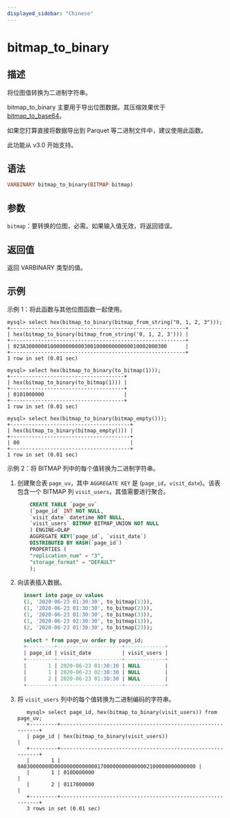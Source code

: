 ```yaml
---
displayed_sidebar: "Chinese"
---
```


# bitmap_to_binary

## 描述

将位图值转换为二进制字符串。

bitmap_to_binary 主要用于导出位图数据。其压缩效果优于 [bitmap_to_base64](./bitmap_to_base64.md)。

如果您打算直接将数据导出到 Parquet 等二进制文件中，建议使用此函数。

此功能从 v3.0 开始支持。

## 语法

```Haskell
VARBINARY bitmap_to_binary(BITMAP bitmap)
```

## 参数

`bitmap`：要转换的位图，必需。如果输入值无效，将返回错误。

## 返回值

返回 VARBINARY 类型的值。

## 示例

示例 1：将此函数与其他位图函数一起使用。

```Plain
mysql> select hex(bitmap_to_binary(bitmap_from_string("0, 1, 2, 3")));
+---------------------------------------------------------+
| hex(bitmap_to_binary(bitmap_from_string('0, 1, 2, 3'))) |
+---------------------------------------------------------+
| 023A3000000100000000000300100000000000010002000300      |
+---------------------------------------------------------+
1 row in set (0.01 sec)

mysql> select hex(bitmap_to_binary(to_bitmap(1)));
+-------------------------------------+
| hex(bitmap_to_binary(to_bitmap(1))) |
+-------------------------------------+
| 0101000000                          |
+-------------------------------------+
1 row in set (0.01 sec)

mysql> select hex(bitmap_to_binary(bitmap_empty()));
+---------------------------------------+
| hex(bitmap_to_binary(bitmap_empty())) |
+---------------------------------------+
| 00                                    |
+---------------------------------------+
1 row in set (0.01 sec)
```

示例 2：将 BITMAP 列中的每个值转换为二进制字符串。

1. 创建聚合表 `page_uv`，其中 `AGGREGATE KEY` 是 (`page_id`，`visit_date`)。该表包含一个 BITMAP 列 `visit_users`，其值需要进行聚合。

    ```SQL
        CREATE TABLE `page_uv`
        (`page_id` INT NOT NULL,
        `visit_date` datetime NOT NULL,
        `visit_users` BITMAP BITMAP_UNION NOT NULL
        ) ENGINE=OLAP
        AGGREGATE KEY(`page_id`, `visit_date`)
        DISTRIBUTED BY HASH(`page_id`)
        PROPERTIES (
        "replication_num" = "3",
        "storage_format" = "DEFAULT"
        );
    ```

2. 向该表插入数据。

    ```SQL
      insert into page_uv values
      (1, '2020-06-23 01:30:30', to_bitmap(13)),
      (1, '2020-06-23 01:30:30', to_bitmap(23)),
      (1, '2020-06-23 01:30:30', to_bitmap(33)),
      (1, '2020-06-23 02:30:30', to_bitmap(13)),
      (2, '2020-06-23 01:30:30', to_bitmap(23));
      
      select * from page_uv order by page_id;
      +---------+---------------------+-------------+
      | page_id | visit_date          | visit_users |
      +---------+---------------------+-------------+
      |       1 | 2020-06-23 01:30:30 | NULL        |
      |       1 | 2020-06-23 02:30:30 | NULL        |
      |       2 | 2020-06-23 01:30:30 | NULL        |
      +---------+---------------------+-------------+
    ```

3. 将 `visit_users` 列中的每个值转换为二进制编码的字符串。

    ```Plain
       mysql> select page_id, hex(bitmap_to_binary(visit_users)) from page_uv;
       +---------+------------------------------------------------------------+
       | page_id | hex(bitmap_to_binary(visit_users))                         |
       +---------+------------------------------------------------------------+
       |       1 | 0A030000000D0000000000000017000000000000002100000000000000 |
       |       1 | 010D000000                                                 |
       |       2 | 0117000000                                                 |
       +---------+------------------------------------------------------------+
       3 rows in set (0.01 sec)
    ```
